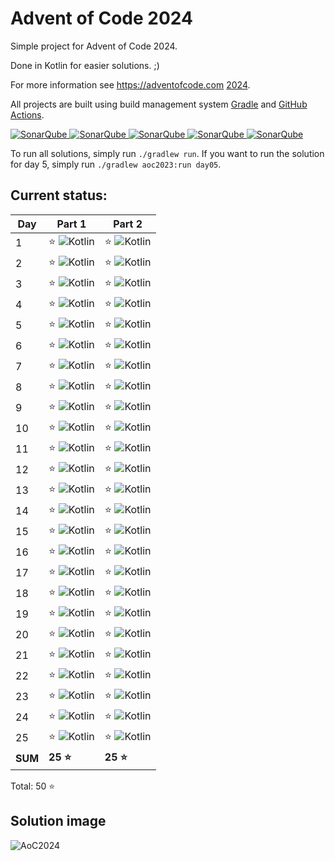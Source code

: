 # Advent of Code 2024

Simple project for Advent of Code 2024.

Done in Kotlin for easier solutions. ;)

For more information see https://adventofcode.com [2024](https://adventofcode.com/2024).

All projects are built using build management system
[Gradle](https://gradle.org/) and [GitHub Actions](https://docs.github.com/actions).

[![SonarQube](https://sonarcloud.io/api/project_badges/measure?project=de.havox_design.aoc%3Aadvent_of_code2024&metric=alert_status "The current SonarQube analysis status")
![SonarQube](https://sonarcloud.io/api/project_badges/measure?project=de.havox_design.aoc%3Aadvent_of_code2024&metric=coverage "The current coverage")
![SonarQube](https://sonarcloud.io/api/project_badges/measure?project=de.havox_design.aoc%3Aadvent_of_code2024&metric=bugs "The current number of SonarQube bugs")
![SonarQube](https://sonarcloud.io/api/project_badges/measure?project=de.havox_design.aoc%3Aadvent_of_code2024&metric=vulnerabilities "The current number of SonarQube vulnerabilities")
![SonarQube](https://sonarcloud.io/api/project_badges/measure?project=de.havox_design.aoc%3Aadvent_of_code2024&metric=code_smells "The current number of SonarQube code smells")](https://sonarcloud.io/dashboard?id=de.havox_design.aoc:advent_of_code2024)

To run all solutions, simply run `./gradlew run`. If you want to run the solution for day 5, simply run
`./gradlew aoc2023:run day05`.

## Current status:

| Day     | Part 1                         | Part 2                         |
|---------|--------------------------------|--------------------------------|
| 1       | ⭐ ![Kotlin](img/kotlin.png) | ⭐ ![Kotlin](img/kotlin.png) |
| 2       | ⭐ ![Kotlin](img/kotlin.png) | ⭐ ![Kotlin](img/kotlin.png) |
| 3       | ⭐ ![Kotlin](img/kotlin.png) | ⭐ ![Kotlin](img/kotlin.png) |
| 4       | ⭐ ![Kotlin](img/kotlin.png) | ⭐ ![Kotlin](img/kotlin.png) |
| 5       | ⭐ ![Kotlin](img/kotlin.png) | ⭐ ![Kotlin](img/kotlin.png) |
| 6       | ⭐ ![Kotlin](img/kotlin.png) | ⭐ ![Kotlin](img/kotlin.png) |
| 7       | ⭐ ![Kotlin](img/kotlin.png) | ⭐ ![Kotlin](img/kotlin.png) |
| 8       | ⭐ ![Kotlin](img/kotlin.png) | ⭐ ![Kotlin](img/kotlin.png) |
| 9       | ⭐ ![Kotlin](img/kotlin.png) | ⭐ ![Kotlin](img/kotlin.png) |
| 10      | ⭐ ![Kotlin](img/kotlin.png) | ⭐ ![Kotlin](img/kotlin.png) |
| 11      | ⭐ ![Kotlin](img/kotlin.png) | ⭐ ![Kotlin](img/kotlin.png) |
| 12      | ⭐ ![Kotlin](img/kotlin.png) | ⭐ ![Kotlin](img/kotlin.png) |
| 13      | ⭐ ![Kotlin](img/kotlin.png) | ⭐ ![Kotlin](img/kotlin.png) |
| 14      | ⭐ ![Kotlin](img/kotlin.png) | ⭐ ![Kotlin](img/kotlin.png) |
| 15      | ⭐ ![Kotlin](img/kotlin.png) | ⭐ ![Kotlin](img/kotlin.png) |
| 16      | ⭐ ![Kotlin](img/kotlin.png) | ⭐ ![Kotlin](img/kotlin.png) |
| 17      | ⭐ ![Kotlin](img/kotlin.png) | ⭐ ![Kotlin](img/kotlin.png) |
| 18      | ⭐ ![Kotlin](img/kotlin.png) | ⭐ ![Kotlin](img/kotlin.png) |
| 19      | ⭐ ![Kotlin](img/kotlin.png) | ⭐ ![Kotlin](img/kotlin.png) |
| 20      | ⭐ ![Kotlin](img/kotlin.png) | ⭐ ![Kotlin](img/kotlin.png) |
| 21      | ⭐ ![Kotlin](img/kotlin.png) | ⭐ ![Kotlin](img/kotlin.png) |
| 22      | ⭐ ![Kotlin](img/kotlin.png) | ⭐ ![Kotlin](img/kotlin.png) |
| 23      | ⭐ ![Kotlin](img/kotlin.png) | ⭐ ![Kotlin](img/kotlin.png) |
| 24      | ⭐ ![Kotlin](img/kotlin.png) | ⭐ ![Kotlin](img/kotlin.png) |
| 25      | ⭐ ![Kotlin](img/kotlin.png) | ⭐ ![Kotlin](img/kotlin.png) |
| **SUM** | **25 ⭐**                       | **25 ⭐**                       |

Total: 50 ⭐

## Solution image
![AoC2024](img/Advent_of_Code_2024.png)
